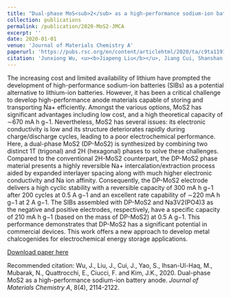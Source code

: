 ```yaml
---
title: "Dual-phase MoS<sub>2</sub> as a high-performance sodium-ion battery anode"
collection: publications
permalink: /publication/2020-MoS2-JMCA
excerpt: ''
date: 2020-01-01
venue: 'Journal of Materials Chemistry A'
paperurl: 'https://pubs.rsc.org/en/content/articlehtml/2020/ta/c9ta11913b'
citation: 'Junxiong Wu, <u><b>Jiapeng Liu</b></u>, Jiang Cui, Shanshan Yao, Muhammad Ihsan-Ul-Haq, Nauman Mubarak, Emanuele Quattrocchi, Francesco Ciucci*, and Jang-Kyo Kim*. (2020). &quot;Dual-phase MoS2 as a high-performance sodium-ion battery anode.&quot; <i>Journal of Materials Chemistry A</i>, 8(4), 2114-2122.'
---
```

The increasing cost and limited availability of lithium have prompted the development of high-performance sodium-ion batteries (SIBs) as a potential alternative to lithium-ion batteries. However, it has been a critical challenge to develop high-performance anode materials capable of storing and transporting Na+ efficiently. Amongst the various options, MoS2 has significant advantages including low cost, and a high theoretical capacity of ∼670 mA h g−1. Nevertheless, MoS2 has several issues: its electronic conductivity is low and its structure deteriorates rapidly during charge/discharge cycles, leading to a poor electrochemical performance. Here, a dual-phase MoS2 (DP-MoS2) is synthesized by combining two distinct 1T (trigonal) and 2H (hexagonal) phases to solve these challenges. Compared to the conventional 2H-MoS2 counterpart, the DP-MoS2 phase material presents a highly reversible Na+ intercalation/extraction process aided by expanded interlayer spacing along with much higher electronic conductivity and Na ion affinity. Consequently, the DP-MoS2 electrode delivers a high cyclic stability with a reversible capacity of 300 mA h g−1 after 200 cycles at 0.5 A g−1 and an excellent rate capability of ∼220 mA h g−1 at 2 A g−1. The SIBs assembled with DP-MoS2 and Na3V2(PO4)3 as the negative and positive electrodes, respectively, have a specific capacity of 210 mA h g−1 (based on the mass of DP-MoS2) at 0.5 A g−1. This performance demonstrates that DP-MoS2 has a significant potential in commercial devices. This work offers a new approach to develop metal chalcogenides for electrochemical energy storage applications.

[Download paper here](http://jiapeng-liu.github.io/files/JX-Wu_2020_MoS2_JMCA.pdf)

Recommended citation: Wu, J., Liu, J., Cui, J., Yao, S., Ihsan-Ul-Haq, M., Mubarak, N., Quattrocchi, E., Ciucci, F. and Kim, J.K., 2020. Dual-phase MoS2 as a high-performance sodium-ion battery anode. <i>Journal of Materials Chemistry A</i>, 8(4), 2114-2122.
